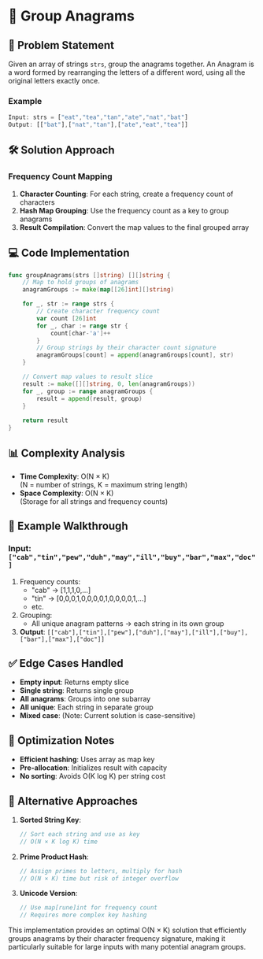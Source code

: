 # 🧩 Group Anagrams

## 📝 Problem Statement
Given an array of strings `strs`, group the anagrams together. An Anagram is a word formed by rearranging the letters of a different word, using all the original letters exactly once.

### Example
```javascript
Input: strs = ["eat","tea","tan","ate","nat","bat"]
Output: [["bat"],["nat","tan"],["ate","eat","tea"]]
```

## 🛠 Solution Approach

### Frequency Count Mapping
1. **Character Counting**: For each string, create a frequency count of characters
2. **Hash Map Grouping**: Use the frequency count as a key to group anagrams
3. **Result Compilation**: Convert the map values to the final grouped array

## 💻 Code Implementation

```go
func groupAnagrams(strs []string) [][]string {
    // Map to hold groups of anagrams
    anagramGroups := make(map[[26]int][]string)

    for _, str := range strs {
        // Create character frequency count
        var count [26]int
        for _, char := range str {
            count[char-'a']++
        }
        // Group strings by their character count signature
        anagramGroups[count] = append(anagramGroups[count], str)
    }

    // Convert map values to result slice
    result := make([][]string, 0, len(anagramGroups))
    for _, group := range anagramGroups {
        result = append(result, group)
    }
    
    return result
}
```

## 📊 Complexity Analysis

- **Time Complexity**: O(N × K)  
  (N = number of strings, K = maximum string length)
- **Space Complexity**: O(N × K)  
  (Storage for all strings and frequency counts)

## 🏁 Example Walkthrough

### Input: `["cab","tin","pew","duh","may","ill","buy","bar","max","doc"]`
1. Frequency counts:
   - "cab" → [1,1,1,0,...]
   - "tin" → [0,0,0,1,0,0,0,0,1,0,0,0,0,1,...]
   - etc.
2. Grouping:
   - All unique anagram patterns → each string in its own group
3. **Output**: `[["cab"],["tin"],["pew"],["duh"],["may"],["ill"],["buy"],["bar"],["max"],["doc"]]`

## ✅ Edge Cases Handled

- **Empty input**: Returns empty slice
- **Single string**: Returns single group
- **All anagrams**: Groups into one subarray
- **All unique**: Each string in separate group
- **Mixed case**: (Note: Current solution is case-sensitive)

## 🎯 Optimization Notes

- **Efficient hashing**: Uses array as map key
- **Pre-allocation**: Initializes result with capacity
- **No sorting**: Avoids O(K log K) per string cost

## 🚀 Alternative Approaches

1. **Sorted String Key**:
   ```go
   // Sort each string and use as key
   // O(N × K log K) time
   ```
2. **Prime Product Hash**:
   ```go
   // Assign primes to letters, multiply for hash
   // O(N × K) time but risk of integer overflow
   ```
3. **Unicode Version**:
   ```go
   // Use map[rune]int for frequency count
   // Requires more complex key hashing
   ```

This implementation provides an optimal O(N × K) solution that efficiently groups anagrams by their character frequency signature, making it particularly suitable for large inputs with many potential anagram groups.